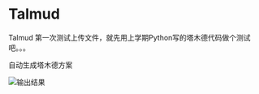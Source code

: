 # Talmud
Talmud
第一次测试上传文件，就先用上学期Python写的塔木德代码做个测试吧。。。


自动生成塔木德方案


![输出结果](https://user-images.githubusercontent.com/101036889/157638293-25da2fe4-39ec-40ce-acce-4bf44adf472d.png)

